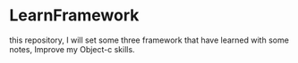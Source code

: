 LearnFramework
==============

this repository, I will set some three framework that have learned with some notes, Improve my Object-c skills. 
